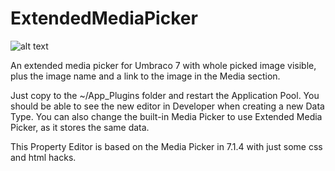 ExtendedMediaPicker
===================

![alt text](http://our.umbraco.org/media/upload/f733f763-edc2-4a85-87be-16e16ecdb574/ExtendedMediaPicker.png)

An extended media picker for Umbraco 7 with whole picked image visible, plus the image name and a link to the image in the Media section.

Just copy to the ~/App_Plugins folder and restart the Application Pool. You should be able to see the new editor in Developer when creating a new Data Type. You can also change the built-in Media Picker to use Extended Media Picker, as it stores the same data.

This Property Editor is based on the Media Picker in 7.1.4 with just some css and html hacks.
